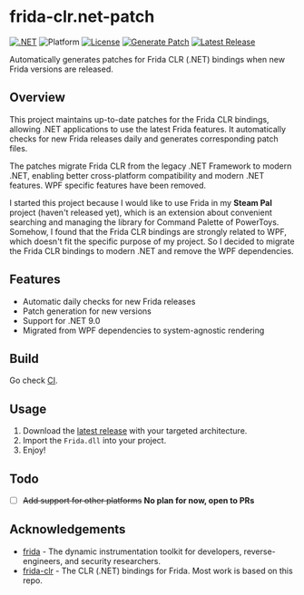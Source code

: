 # frida-clr.net-patch

[![.NET](https://img.shields.io/badge/.NET-9.0-blue.svg)](https://dotnet.microsoft.com/download/dotnet/9.0)
![Platform](https://img.shields.io/badge/Support%20Platform-Windows-blue.svg)
[![License](https://img.shields.io/badge/License-wxWidgets-blue.svg)](https://github.com/sht2017/frida-clr.net-patch/blob/main/COPYING)
[![Generate Patch](https://github.com/sht2017/frida-clr.net-patch/actions/workflows/CI.yaml/badge.svg)](https://github.com/sht2017/frida-clr.net-patch/actions/workflows/CI.yaml)
[![Latest Release](https://img.shields.io/github/v/release/sht2017/frida-clr.net)](https://github.com/sht2017/frida-clr.net/releases/latest)

Automatically generates patches for Frida CLR (.NET) bindings when new Frida versions are released.

## Overview

This project maintains up-to-date patches for the Frida CLR bindings, allowing .NET applications to use the latest Frida features. It automatically checks for new Frida releases daily and generates corresponding patch files.

The patches migrate Frida CLR from the legacy .NET Framework to modern .NET, enabling better cross-platform compatibility and modern .NET features. WPF specific features have been removed.

I started this project because I would like to use Frida in my **Steam Pal** project (haven't released yet), which is an extension about convenient searching and managing the library for Command Palette of PowerToys. Somehow, I found that the Frida CLR bindings are strongly related to WPF, which doesn't fit the specific purpose of my project. So I decided to migrate the Frida CLR bindings to modern .NET and remove the WPF dependencies.

## Features

- Automatic daily checks for new Frida releases
- Patch generation for new versions
- Support for .NET 9.0
- Migrated from WPF dependencies to system-agnostic rendering

## Build

Go check [CI](https://github.com/sht2017/frida-clr.net/blob/main/.github/workflows/CI.yml).

## Usage
1. Download the [latest release](https://github.com/sht2017/frida-clr.net/releases/latest) with your targeted architecture.
2. Import the `Frida.dll` into your project.
3. Enjoy!

## Todo
- [ ] ~~Add support for other platforms~~ **No plan for now, open to PRs**

## Acknowledgements
- [frida](https://frida.re/) - The dynamic instrumentation toolkit for developers, reverse-engineers, and security researchers.
- [frida-clr](https://github.com/frida/frida-clr) - The CLR (.NET) bindings for Frida. Most work is based on this repo.